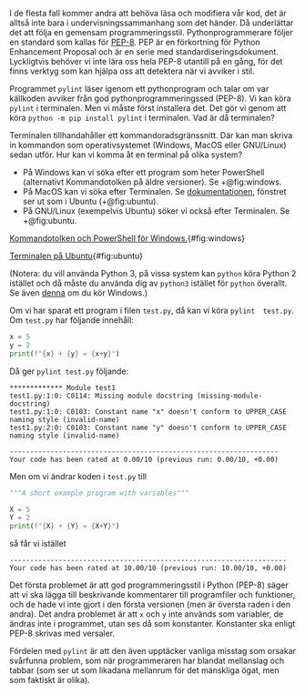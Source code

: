I de flesta fall kommer andra att behöva läsa och modifiera vår kod, det är 
alltså inte bara i undervisningssammanhang som det händer. Då underlättar det 
att följa en gemensam programmeringsstil. Pythonprogrammerare följer en 
standard som kallas för [PEP-8][pep8]. PEP är en förkortning för Python 
Enhancement Proposal och är en serie med standardiseringsdokument. Lyckligtvis 
behöver vi inte lära oss hela PEP-8 utantill på en gång, för det finns verktyg 
som kan hjälpa oss att detektera när vi avviker i stil.

[pep8]: https://www.python.org/dev/peps/pep-0008/

Programmet `pylint` läser igenom ett pythonprogram och talar om var källkoden 
avviker från god pythonprogrammeringssed (PEP-8). Vi kan köra `pylint` i 
terminalen. Men vi måste först installera det. Det gör vi genom att köra 
`python -m pip install pylint` i terminalen. Vad är då terminalen?

Terminalen tillhandahåller ett kommandoradsgränssnitt. Där kan man skriva in 
kommandon som operativsystemet (Windows, MacOS eller GNU/Linux) sedan utför. 
Hur kan vi komma åt en terminal på olika system?

  - På Windows kan vi söka efter ett program som heter PowerShell (alternativt 
    Kommandotolken på äldre versioner). Se +@fig:windows.
  - På MacOS kan vi söka efter Terminalen. Se [dokumentationen][macos-doc], 
    fönstret ser ut som i Ubuntu (+@fig:ubuntu).
  - På GNU/Linux (exempelvis Ubuntu) söker vi också efter Terminalen. Se 
    +@fig:ubuntu.

[Kommandotolken och PowerShell för Windows.][wincmd]{#fig:windows}

[wincmd]: https://www.howtogeek.com/wp-content/uploads/2017/08/pcp_top.png?width=1198&trim=1,1&bg-color=000&pad=1,1

[macos-doc]: https://support.apple.com/en-gb/guide/terminal/apd5265185d-f365-44cb-8b09-71a064a42125/mac

[Terminalen på Ubuntu][ubuntu]{#fig:ubuntu}

[ubuntu]: https://www.howtogeek.com/wp-content/uploads/2013/03/linux-terminal-on-ubuntu.png?width=1198&trim=1,1&bg-color=000&pad=1,1

(Notera: du vill använda Python 3, på vissa system kan `python` köra Python 2 
istället och då måste du använda dig av `python3` istället för `python` 
överallt. Se även [denna][pip-windows] om du kör Windows.)

[pip-windows]: https://stackoverflow.com/a/29817514/1305099

Om vi har sparat ett program i filen `test.py`, då kan vi köra `pylint 
test.py`. Om `test.py` har följande innehåll:
```python
x = 5
y = 2
print(f"{x} + {y} = {x+y}")
```

Då ger `pylint test.py` följande:
```
************* Module test1
test1.py:1:0: C0114: Missing module docstring (missing-module-docstring)
test1.py:1:0: C0103: Constant name "x" doesn't conform to UPPER_CASE naming style (invalid-name)
test1.py:2:0: C0103: Constant name "y" doesn't conform to UPPER_CASE naming style (invalid-name)

------------------------------------------------------------------
Your code has been rated at 0.00/10 (previous run: 0.00/10, +0.00)
```

Men om vi ändrar koden i `test.py` till
```python
"""A short example program with variables"""

X = 5
Y = 2
print(f"{X} + {Y} = {X+Y}")
```
så får vi istället
```
--------------------------------------------------------------------
Your code has been rated at 10.00/10 (previous run: 10.00/10, +0.00)
```
Det första problemet är att god programmeringsstil i Python (PEP-8) säger att 
vi ska lägga till beskrivande kommentarer till programfiler och funktioner, och 
de hade vi inte gjort i den första versionen (men är översta raden i den 
andra). Det andra problemet är att `x` och `y` inte används som variabler, de 
ändras inte i programmet, utan ses då som konstanter. Konstanter ska enligt 
PEP-8 skrivas med versaler.

Fördelen med `pylint` är att den även upptäcker vanliga misstag som orsakar 
svårfunna problem, som när programmeraren har blandat mellanslag och tabbar 
(som ser ut som likadana mellanrum för det mänskliga ögat, men som faktiskt är 
olika).

